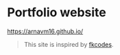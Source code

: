 # Portfolio website
https://arnavm16.github.io/


> This site is inspired by [fkcodes](fkcodes.com).
